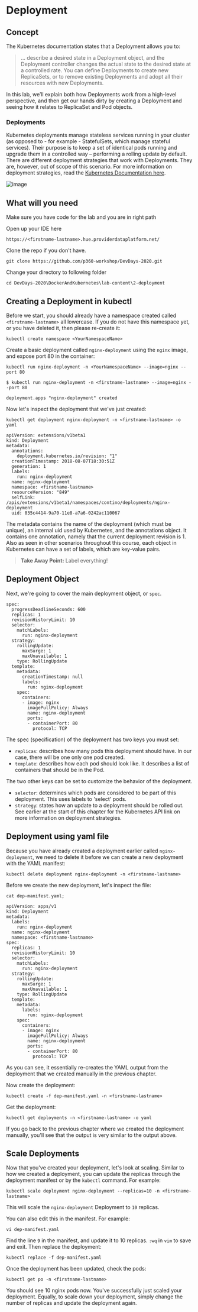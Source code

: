 # Deployment

## Concept

The Kubernetes documentation states that a Deployment allows you to:

> ... describe a desired state in a Deployment object, and the Deployment controller changes the actual state to the desired state at a controlled rate. You can define Deployments to create new ReplicaSets, or to remove existing Deployments and adopt all their resources with new Deployments.

In this lab, we’ll explain both how Deployments work from a high-level perspective, and then get our hands dirty by creating a Deployment and seeing how it relates to ReplicaSet and Pod objects.

### Deployments

Kubernetes deployments manage stateless services running in your cluster (as opposed to - for example - StatefulSets, which manage stateful services). Their purpose is to keep a set of identical pods running and upgrade them in a controlled way – performing a rolling update by default. There are different deployment strategies that work with Deployments. They are, however, out of scope of this scenario. For more information on deployment strategies, read the [Kubernetes Documentation here](https://kubernetes.io/docs/concepts/workloads/controllers/deployment/#writing-a-deployment-spec).



![image](lab-content/deployment-high-level.png)


## What will you need

Make sure you have code for the lab and you are in right path

Open up your IDE here

`https://<firstname-lastname>.hue.providerdataplatform.net/`

Clone the repo if you don't have.

`git clone https://github.com/p360-workshop/DevDays-2020.git`

Change your directory to following folder

`cd DevDays-2020\DockerAndKubernetes\lab-content\2-deployment`



## Creating a Deployment in kubectl

Before we start, you should already have a namespace created called `<firstname-lastname>` all lowercase. If you do not have this namespace yet, or you have deleted it, then please re-create it:

`kubectl create namespace <YourNamespaceName>`

Create a basic deployment called `nginx-deployment` using the `nginx` image, and expose port 80 in the container:

`kubectl run nginx-deployment -n <YourNamespaceName> --image=nginx --port 80`

```
$ kubectl run nginx-deployment -n <firstname-lastname> --image=nginx --port 80

deployment.apps "nginx-deployment" created
```

Now let's inspect the deployment that we've just created:

`kubectl get deployment nginx-deployment -n <firstname-lastname> -o yaml`

```
apiVersion: extensions/v1beta1
kind: Deployment
metadata:
  annotations:
    deployment.kubernetes.io/revision: "1"
  creationTimestamp: 2018-08-07T18:30:51Z
  generation: 1
  labels:
    run: nginx-deployment
  name: nginx-deployment
  namespace: <firstname-lastname>
  resourceVersion: "849"
  selfLink: /apis/extensions/v1beta1/namespaces/contino/deployments/nginx-deployment
  uid: 035c4414-9a70-11e8-a7a6-0242ac110067
```

The metadata contains the name of the deployment (which must be unique), an internal uid used by Kubernetes, and the annotations object. It contains one annotation, namely that the current deployment revision is 1. Also as seen in other scenarios throughout this course, each object in Kubernetes can have a set of labels, which are key-value pairs.

>**Take Away Point:** Label everything!

## Deployment Object

Next, we're going to cover the main deployment object, or `spec`.

```
spec:
  progressDeadlineSeconds: 600
  replicas: 1
  revisionHistoryLimit: 10
  selector:
    matchLabels:
      run: nginx-deployment
  strategy:
    rollingUpdate:
      maxSurge: 1
      maxUnavailable: 1
    type: RollingUpdate
  template:
    metadata:
      creationTimestamp: null
      labels:
        run: nginx-deployment
    spec:
      containers:
      - image: nginx
        imagePullPolicy: Always
        name: nginx-deployment
        ports:
        - containerPort: 80
          protocol: TCP
```

The spec (specification) of the deployment has two keys you must set:

- `replicas`: describes how many pods this deployment should have. In our case, there will be one only one pod created.
- `template`: describes how each pod should look like. It describes a list of containers that should be in the Pod.

The two other keys can be set to customize the behavior of the deployment.

- `selector`: determines which pods are considered to be part of this deployment. This uses labels to 'select' pods.
- `strategy`: states how an update to a deployment should be rolled out. See earlier at the start of this chapter for the Kubernetes API link on more information on deployment strategies.

## Deployment using yaml file

Because you have already created a deployment earlier called `nginx-deployment`, we need to delete it before we can create a new deployment with the YAML manifest:

`kubectl delete deployment nginx-deployment -n <firstname-lastname>`

Before we create the new deployment, let's inspect the file:

`cat dep-manifest.yaml; `

```
apiVersion: apps/v1
kind: Deployment
metadata:
  labels:
    run: nginx-deployment
  name: nginx-deployment
  namespace: <firstname-lastname>
spec:
  replicas: 1
  revisionHistoryLimit: 10
  selector:
    matchLabels:
      run: nginx-deployment
  strategy:
    rollingUpdate:
      maxSurge: 1
      maxUnavailable: 1
    type: RollingUpdate
  template:
    metadata:
      labels:
        run: nginx-deployment
    spec:
      containers:
      - image: nginx
        imagePullPolicy: Always
        name: nginx-deployment
        ports:
        - containerPort: 80
          protocol: TCP

```

As you can see, it essentially re-creates the YAML output from the deployment that we created manually in the previous chapter.

Now create the deployment:

`kubectl create -f dep-manifest.yaml -n <firstname-lastname>`

Get the deployment:

`kubectl get deployments -n <firstname-lastname> -o yaml`

If you go back to the previous chapter where we created the deployment manually, you'll see that the output is very similar to the output above.


## Scale Deployments

Now that you've created your deployment, let's look at scaling. Similar to how we created a deployment, you can update the replicas through the deployment manifest or by the `kubectl` command. For example:

`kubectl scale deployment nginx-deployment --replicas=10 -n <firstname-lastname>`

This will scale the `nginx-deployment` Deployment to `10` replicas.

You can also edit this in the manifest. For example:

`vi dep-manifest.yaml`

Find the line `9` in the manifest, and update it to 10 replicas. `:wq` in `vim` to save and exit. Then replace the deployment:

`kubectl replace -f dep-manifest.yaml`

Once the deployment has been updated, check the pods:

`kubectl get po -n <firstname-lastname>`

You should see 10 nginx pods now. You've successfully just scaled your deployment. Equally, to scale down your deployment, simply change the number of replicas and update the deployment again.
